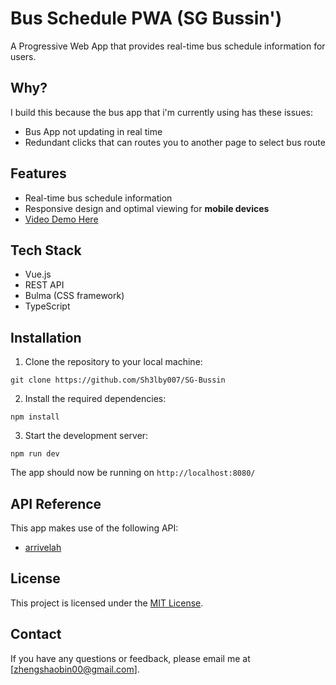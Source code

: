 # Bus Schedule PWA (SG Bussin')

A Progressive Web App that provides real-time bus schedule information for users.

## Why?

I build this because the bus app that i'm currently using has these issues:

- Bus App not updating in real time
- Redundant clicks that can routes you to another page to select bus route

## Features

- Real-time bus schedule information
- Responsive design and optimal viewing for **mobile devices**
- [Video Demo Here](https://youtube.com/shorts/fcdiq42dSrA)

## Tech Stack

- Vue.js
- REST API
- Bulma (CSS framework)
- TypeScript

## Installation

1. Clone the repository to your local machine:

```
git clone https://github.com/Sh3lby007/SG-Bussin
```

2. Install the required dependencies:

```
npm install
```

3. Start the development server:

```
npm run dev
```

The app should now be running on `http://localhost:8080/`

## API Reference

This app makes use of the following API:

- [arrivelah](https://github.com/cheeaun/arrivelah)

## License

This project is licensed under the [MIT License](https://github.com/Sh3lby007/vue-bus/blob/main/LICENSE).

## Contact

If you have any questions or feedback, please email me at [zhengshaobin00@gmail.com].
